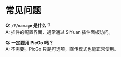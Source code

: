 # 常见问题

**Q: `/#/manage` 是什么？**  
A: 插件的配置界面，通常通过 SiYuan 插件面板访问。  

**Q: 一定要用 PicGo 吗？**  
A: 不需要。PicGo 只是可选项，直传模式也能正常使用。  
